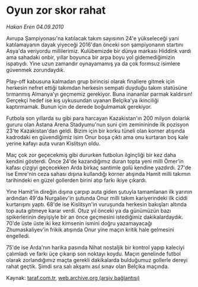 # Oyun zor skor rahat

*Hakan Eren 04.09.2010*

<div class="yazi"><p>Avrupa Şampiyonası'na katılacak takım sayısının 24'e yükseleceği yani katılamayanın dayak yiyeceği 2016'dan önceki son şampiyonanın startını Asya'da veriyordu millilerimiz. Kulübemizde bir dünya markası Hiddink vardı ama sahadaki onbir, yıllar boyunca bir arpa boyu yol gidemediğimizin ispatıydı. Yine uzun zamandır oynayamamış ya da çok formsuz isimlere güvenmek zorundaydık.</p>
<p>Play-off kabusuna kalmadan grup birincisi olarak finallere gitmek için herkesin nefret ettiği takımdan herkesin sempati duyduğu takım statüsüne tırmanmış Almanya'yı geçmemiz gerekiyor. Buna inananlar parmak kaldırsın! Gerçekçi hedef ise kış uykusundan uyanan Belçika'ya ikinciliği kaptırmamak. Bunun için de derede boğulmamak gerekiyor.</p>
<p>Futbola son yıllarda su gibi para harcayan Kazakistan'ın 200 milyon dolarlık gururu olan Astana Arena Stadyumu'nun suni çim zeminininde ilk pozisyon 23'te Kazakistan'dan geldi. Bizim için bir korku tüneli olan korner atışında kadrodaki en güvendiğimiz isim Onur boşa çıktı ama onu kurtaran boş kale yerine kafayı auta vuran Kislitsyn oldu.</p>
<p>Maç çok zor geçecekmiş gibi dururken futbolun ilginçliği bir kez daha kendini gösterdi. Önce 24'de kazandığımız duran topta yeni milli Ömer'in kafası çizgiyi geçecekken Arda birkaç santimle golü kendine yazdırdı. 27'de ise Emre'nin ceza sahası dışına kullandığı korner atışında Hamit milli takımın tarihindeki en güzel gollerden birini atıp farkı ikiye çıkardı.</p>
<p>Yine Hamit'in direğin dışına çarpıp auta giden şutuyla tamamlanan ilk yarının ardından 49'da Nurgaliev'in şutunda Onur milli takım kariyerindeki ilk ciddi kurtarışını yaptı. 68'de ise Kislitsyn'in vuruşunda herkesin bakışları altında top auta gitmeye karar verdi. Otuz yıl önceki ya da günümüzün bazı spikerlerinin deyişiyle bir an önce geçmesini istediğimiz dakikalardaydık. 70'de üste üste iki kez kimsenin ismini doğru yazamayacağı Zhumaskaliyev'in frikik atışında Onur yine maçın kritik hale gelmesini engelledi.</p>
<p>75'de ise Arda'nın harika pasında Nihat nostaljik bir kontrol yapıp kaleciyi çalımladı ve farkı üçe çıkarıp son noktayı koydu. Maçın genelinde futbol olarak zorlandığımız maçta gerekli dakikalarda bulduğumuz gollerle dereyi rahat geçtik. Şimdi sıra salı akşamı asıl sınav olan Belçika maçında.</p></div>

Kaynak: [taraf.com.tr](http://www.taraf.com.tr:80/hakan-eren/makale-oyun-zor-skor-rahat.htm), [web.archive.org (arşiv bağlantısı)](http://web.archive.org/web/20100905194859/http://www.taraf.com.tr:80/hakan-eren/makale-oyun-zor-skor-rahat.htm)
